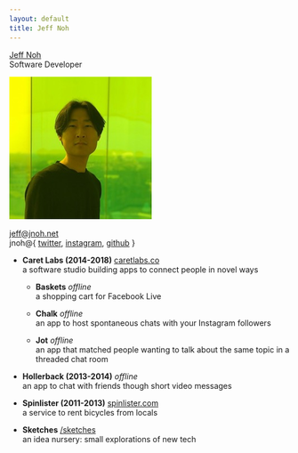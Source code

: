 ```yaml
---
layout: default
title: Jeff Noh
---
```


[Jeff Noh](/)  
Software Developer

![Me](/assets/2019-avatar.jpeg)

<a href="mailto:jeff@jnoh.net" rel="me">jeff@jnoh.net</a>  
jnoh@{ <a href="https://twitter.com/jnoh">twitter</a>, 
<a href="https://instagram.com/jnoh">instagram</a>, 
<a href="https://github.com/jnoh" rel="me">github</a> } 


* **Caret Labs (2014-2018)**
  [caretlabs.co](https://www.caretlabs.co)   
  a software studio building apps to connect people in novel ways
  * **Baskets**
    <i>offline</i>  
    a shopping cart for Facebook Live

  * **Chalk** 
    <i>offline</i>  
    an app to host spontaneous chats with your Instagram followers

  * **Jot** 
    <i>offline</i>  
    an app that matched people wanting to talk about the same topic in a threaded chat room

* **Hollerback (2013-2014)**
  <i>offline</i>  
  an app to chat with friends though short video messages

* **Spinlister (2011-2013)**
  [spinlister.com](https://spinlister.com)  
  a service to rent bicycles from locals

* **Sketches**
  [/sketches](/sketches)   
  an idea nursery: small explorations of new tech
